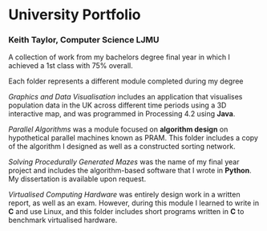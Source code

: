 # University Portfolio
### Keith Taylor, Computer Science LJMU
A collection of work from my bachelors degree final year in which I achieved a 1st class with 75% overall.

Each folder represents a different module completed during my degree

*Graphics and Data Visualisation* includes an application that visualises population data in the UK across different time periods using a 3D interactive map, and was programmed in Processing 4.2 using **Java**. 

*Parallel Algorithms* was a module focused on **algorithm design** on hypothetical parallel machines known as PRAM. This folder includes a copy of the algorithm I designed as well as a constructed sorting network.

*Solving Procedurally Generated Mazes* was the name of my final year project and includes the algorithm-based software that I wrote in **Python**. My dissertation is available upon request.

*Virtualised Computing Hardware* was entirely design work in a written report, as well as an exam. However, during this module I learned to write in **C** and use Linux, and this folder includes short programs written in **C** to benchmark virtualised hardware.
